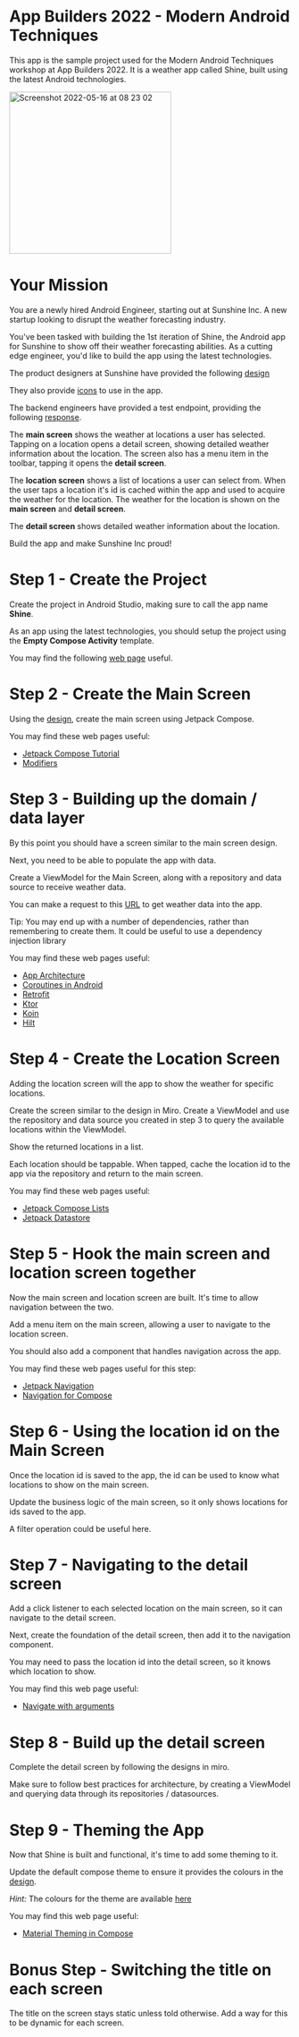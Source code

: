 # App Builders 2022 - Modern Android Techniques

This app is the sample project used for the Modern Android Techniques workshop 
at App Builders 2022. It is a weather app called Shine, built using the latest Android
technologies.

<img width="290" alt="Screenshot 2022-05-16 at 08 23 02" src="https://user-images.githubusercontent.com/1524343/168616785-725567e5-1268-4ef3-acba-eeed316265f6.png">

# Your Mission

You are a newly hired Android Engineer, starting out at Sunshine Inc. A new startup
looking to disrupt the weather forecasting industry.

You've been tasked with building the 1st iteration of Shine, the Android app for Sunshine to show off their weather forecasting abilities. 
As a cutting edge engineer, you'd like to build the app using the latest technologies.

The product designers at Sunshine have provided the following [design](https://miro.com/app/board/uXjVO8Ww9Es=/?share_link_id=773086494141)

They also provide [icons](http://darrylbayliss.net/sunshine/drawables.zip) to use in the app.

The backend engineers have provided a test endpoint, providing the following [response](http://darrylbayliss.net/sunshine/weather.json).

The **main screen** shows the weather at locations a user has selected. Tapping on a location opens a detail screen, showing detailed weather information about the location.
The screen also has a menu item in the toolbar, tapping it opens the **detail screen**.  

The **location screen** shows a list of locations a user can select from. When the user taps a location it's id is cached within the app and used to acquire the weather for the location.
The weather for the location is shown on the **main screen** and **detail screen**.

The **detail screen** shows detailed weather information about the location.

Build the app and make Sunshine Inc proud!

# Step 1 - Create the Project

Create the project in Android Studio, making sure to call the app name **Shine**.

As an app using the latest technologies, you should setup the project using the **Empty Compose Activity** template.

You may find the following [web page](https://developer.android.com/jetpack/compose/setup) useful.

# Step 2 - Create the Main Screen

Using the [design](https://miro.com/app/board/uXjVO8Ww9Es=/?share_link_id=773086494141), create the main screen using Jetpack Compose.

You may find these web pages useful:

- [Jetpack Compose Tutorial](https://developer.android.com/jetpack/compose/tutorial)
- [Modifiers](https://developer.android.com/jetpack/compose/modifiers)

# Step 3 - Building up the domain / data layer

By this point you should have a screen similar to the main screen design.

Next, you need to be able to populate the app with data.

Create a ViewModel for the Main Screen, along with a repository and data source to receive weather data.

You can make a request to this [URL](http://darrylbayliss.net/sunshine/weather.json) to get weather data into the app.

Tip: You may end up with a number of dependencies, rather than remembering to create them. It could be useful to use a dependency injection library


You may find these web pages useful:

- [App Architecture](https://developer.android.com/topic/architecture)
- [Coroutines in Android](https://developer.android.com/kotlin/coroutines)
- [Retrofit](https://square.github.io/retrofit/)
- [Ktor](https://ktor.io/)
- [Koin](https://insert-koin.io/)
- [Hilt](https://developer.android.com/training/dependency-injection/hilt-android)

# Step 4 - Create the Location Screen

Adding the location screen will the app to show the weather for specific locations.

Create the screen similar to the design in Miro. Create a ViewModel and use the repository and data source you created in step 3 to query the available locations within the ViewModel. 

Show the returned locations in a list.

Each location should be tappable. When tapped, cache the location id to the app via the repository and return to the main screen.

You may find these web pages useful:

- [Jetpack Compose Lists](https://developer.android.com/jetpack/compose/lists)
- [Jetpack Datastore](https://developer.android.com/topic/libraries/architecture/datastore)

# Step 5 - Hook the main screen and location screen together

Now the main screen and location screen are built. It's time to allow navigation between the two.

Add a menu item on the main screen, allowing a user to navigate to the location screen. 

You should also add a component that handles navigation across the app.

You may find these web pages useful for this step:

- [Jetpack Navigation](https://developer.android.com/guide/navigation)
- [Navigation for Compose](https://developer.android.com/jetpack/compose/navigation)

# Step 6 - Using the location id on the Main Screen

Once the location id is saved to the app, the id can be used to know what locations to show on the main screen.

Update the business logic of the main screen, so it only shows locations for ids saved to the app.

A filter operation could be useful here.

# Step 7 - Navigating to the detail screen

Add a click listener to each selected location on the main screen, so it can navigate to the detail screen.

Next, create the foundation of the detail screen, then add it to the navigation component.

You may need to pass the location id into the detail screen, so it knows which location to show.

You may find this web page useful:

- [Navigate with arguments](https://developer.android.com/jetpack/compose/navigation#nav-with-args)

# Step 8 - Build up the detail screen

Complete the detail screen by following the designs in miro.

Make sure to follow best practices for architecture, by creating a ViewModel and querying data through its repositories / datasources.

# Step 9 - Theming the App

Now that Shine is built and functional, it's time to add some theming to it.

Update the default compose theme to ensure it provides the colours in the [design](https://miro.com/app/board/uXjVO8Ww9Es=/?share_link_id=773086494141).

*Hint:* The colours for the theme are available [here](https://material.io/resources/color/#!/?view.left=0&view.right=0&primary.color=fff600&secondary.color=FAFAFA)

You may find this web page useful:

- [Material Theming in Compose](https://developer.android.com/jetpack/compose/themes/material)

# Bonus Step - Switching the title on each screen

The title on the screen stays static unless told otherwise. Add a way for this to be dynamic for each screen.
